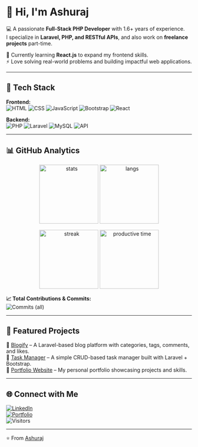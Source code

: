 # 👋 Hi, I'm Ashuraj  

💻 A passionate **Full-Stack PHP Developer** with 1.6+ years of experience.  
I specialize in **Laravel, PHP, and RESTful APIs**, and also work on **freelance projects** part-time.  

🌱 Currently learning **React.js** to expand my frontend skills.  
⚡ Love solving real-world problems and building impactful web applications.  

---

## 🚀 Tech Stack  

**Frontend:**  
![HTML](https://img.shields.io/badge/-HTML5-orange?style=flat&logo=html5) 
![CSS](https://img.shields.io/badge/-CSS3-blue?style=flat&logo=css3) 
![JavaScript](https://img.shields.io/badge/-JavaScript-yellow?style=flat&logo=javascript) 
![Bootstrap](https://img.shields.io/badge/-Bootstrap-purple?style=flat&logo=bootstrap) 
![React](https://img.shields.io/badge/-React-61DAFB?style=flat&logo=react)  

**Backend:**  
![PHP](https://img.shields.io/badge/-PHP-777BB4?style=flat&logo=php) 
![Laravel](https://img.shields.io/badge/-Laravel-red?style=flat&logo=laravel) 
![MySQL](https://img.shields.io/badge/-MySQL-blue?style=flat&logo=mysql) 
![API](https://img.shields.io/badge/-RESTful%20APIs-green?style=flat)  

---

## 📊 GitHub Analytics  

<p align="center">
  <img src="https://github-readme-stats.vercel.app/api?username=AshurajSrivastav01&show_icons=true&theme=radical" alt="stats" height="160"/>  
  <img src="https://github-readme-stats.vercel.app/api/top-langs/?username=AshurajSrivastav01&layout=compact&theme=radical" alt="langs" height="160"/>  
</p>  

<p align="center">
  <img src="https://streak-stats.demolab.com?user=AshurajSrivastav01&theme=radical&hide_border=true" alt="streak" height="160"/>  
  <img src="https://github-profile-summary-cards.vercel.app/api/cards/productive-time?username=AshurajSrivastav01&theme=radical&utcOffset=5" alt="productive time" height="160"/>  
</p>  

**📈 Total Contributions & Commits:**  
![Commits (all)](https://badges.pufler.dev/commits/all/AshurajSrivastav01)

---

## 📌 Featured Projects  

🔹 [Blogify](https://github.com/AshurajSrivastav01/blogify) – A Laravel-based blog platform with categories, tags, comments, and likes.  
🔹 [Task Manager](https://github.com/AshurajSrivastav01/task-manager) – A simple CRUD-based task manager built with Laravel + Bootstrap.  
🔹 [Portfolio Website](https://github.com/AshurajSrivastav01/portfolio) – My personal portfolio showcasing projects and skills.  

---

## 🌐 Connect with Me  

[![LinkedIn](https://img.shields.io/badge/-LinkedIn-blue?style=flat&logo=linkedin)](YOUR_LINKEDIN_LINK)  
[![Portfolio](https://img.shields.io/badge/-Portfolio-black?style=flat&logo=github)](https://github.com/AshurajSrivastav01)  
![Visitors](https://komarev.com/ghpvc/?username=AshurajSrivastav01&label=Profile%20Views&color=0e75b6&style=flat)  

---

⭐️ From [Ashuraj](https://github.com/AshurajSrivastav01)
